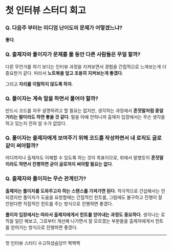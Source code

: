 # 첫 인터뷰 스터디 회고

### Q. 다음주 부터는 미디엄 난이도의 문제가 어떻겠느냐?

**좋다**.

### Q. 출제자와 풀이자가 문제를 풀 동안 다른 사람들은 무얼 할까?

다른 무언가를 하기 보다는 인터뷰 과정을 지켜보면서 경험을 간접적으로 느껴보는게 더 중요한거 같다. 따라서 **노트북을 덮고 조용히 지켜보는게 좋겠다**.

그리고 **자리를 이탈하지 않도록 하자**.

### Q. 풀이자는 계속 말을 하면서 풀어야 할까?

반드시 코드를 자꾸 설명하려고 할 필요는 없지만, 생각하는 과정에서 **혼잣말처럼 중얼거리는 말이라도 하면 좋을 것 같다**. 말을 아예 안하니까 출제자 입장에서는 무슨 생각을 하고 있는지 전혀 알 수가 없었다.

### Q. 풀이자는 출제자에게 보여주기 위해 코드를 작성하면서 내 로직도 글로 같이 써야할까?

어디까지나 출제자도 이해할 수 있도록 하는 것이 목표이므로, 위에서 말했듯이 **혼잣말이라도 하면서 진행하면 굳이 글로까지 써야할 필요는 없다**.

### Q. 출제자와 풀이자는 무슨 관계인가?

**출제자는 풀이자를 도와주고자 하는 스탠스를 가져가면 된다**. 적극적으로 간섭해서는 안되겠지만 풀이자가 도움을 요청할때는 간접적인 힌트를, 그럼에도 불구하고 진행이 잘 안된다면 직접적인 힌트를 주는 방식으로 진행하면 좋겠다.

**풀이자 입장에서는 따라서 출제자에게서 힌트를 얻어내는 과정도 중요하다**. 생각나는 로직을 일단 해보고, 그로부터 개선해 나가면서 잘 모르겠는 부분들을 출제자에게서 힌트를 얻어가는 방식으로 진행하면 좋겠다.

---

첫 인터뷰 스터디 수고하셨슴당!!! 짝짝짝
